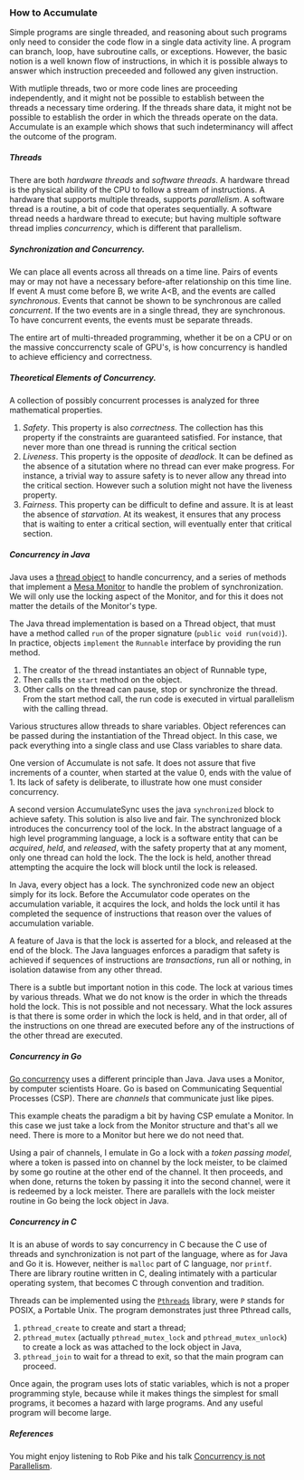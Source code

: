 ### How to Accumulate


Simple programs are single threaded, and reasoning about such programs only need to consider the code
flow in a single data activity line. A program can branch, loop, have subroutine calls, or exceptions. However,
the basic notion is a well known flow of instructions, in which it is possible always to answer which instruction
preceeded and followed any given instruction.

With mutliple threads, two or more code lines are proceeding independently, and it might not be possible to
establish between the threads a necessary time ordering. If the threads share data, it might not be possible to
establish the order in which the threads operate on the data. Accumulate is an example which shows that such 
indeterminancy will affect the outcome of the program. 


##### Threads

There are both *hardware threads* and *software threads*. A hardware thread is the physical ability 
of the CPU to follow a stream of instructions. A hardware that supports multiple threads, supports
*parallelism*. A software thread is a routine, a bit of code that operates sequentially. A software
thread needs a hardware thread to execute; but having multiple software thread implies *concurrency*, which 
is different that parallelism.


##### Synchronization and Concurrency.

We can place all events across all threads on a time line. Pairs of events may or may not have a necessary before-after
relationship on this time line. If event A must come before B, we write A&lt;B, and the events are called *synchronous*.
Events that cannot be shown to be synchronous are called *concurrent*. If the two events are in a single thread, they 
are synchronous. To have concurrent events, the events must be separate threads. 

The entire art of multi-threaded programming, whether it be on a CPU or on the massive conccurrencty scale of GPU's, is
how concurrency is handled to achieve efficiency and correctness.

##### Theoretical Elements of Concurrency.

A collection of possibly concurrent processes is analyzed for three mathematical properties.
1. *Safety*. This property is also *correctness*. The collection has this 
property if the constraints are guaranteed satisfied. For instance, that never
more than one thread is running the critical section
2. *Liveness*. This property is the opposite of *deadlock*. It can be defined
as the absence of a situtation where no thread can ever make progress. For instance,
a trivial way to assure safety is to never allow any thread into the critical section. However
such a solution might not have the liveness property.
3. *Fairness*. This property can be difficult to define and assure. It is at least
the absence of *starvation*. At its weakest, 
it ensures that any process that is waiting to enter a critical section, will eventually
enter that critical section.

##### Concurrency in Java

Java uses a [thread object](https://docs.oracle.com/javase/tutorial/essential/concurrency/procthread.html) to
handle concurrency, and a series of methods that implement a [Mesa Monitor](https://pages.mtu.edu/~shene/NSF-3/e-Book/MONITOR/monitor-types.html)
to handle the problem of synchronization. We will only use the locking aspect of the
Monitor, and for this it does not matter the details of the Monitor's type.

The Java thread implementation is based on a Thread object, that must have a method called `run` of the proper
signature (`public void run(void)`). In practice, objects `implement` the `Runnable` interface by providing the run method.
1. The creator of the thread instantiates an object of Runnable type,
2. Then calls the `start` method on the object.
3. Other calls on the thread can pause, stop or synchronize the thread.
From the start method call,  the run code is executed in virtual parallelism with the calling thread.

Various structures allow threads to share variables. Object references can be passed during 
the instantiation of the Thread
object. In this case, we pack everything into a single class and use Class variables to share data. 

One version of Accumulate is not safe. It does not assure that five increments 
of a counter, when started at the value 0, ends with the value of 1. 
Its lack of safety is deliberate, to illustrate how one must
consider concurrency. 

A second version AccumulateSync uses the java `synchronized` block to achieve
safety. This solution is also live and fair. The synchronized block introduces the concurrency tool
of the lock. In the abstract language of a high level programming language, a lock is a software
entity that can be *acquired*, *held*, and *released*, with the safety property that at any moment, 
only one thread can hold the lock. The the lock is held, another thread attempting the acquire the
lock will block until the lock is released.

In Java, every object has a lock. The synchronized code new an object simply for its lock. 
Before the Accumulator code operates on the accumulation variable, it acquires the lock, and holds
the lock until it has completed the sequence of instructions that reason over the values
of accumulation variable.

A feature of Java is that the lock is asserted for a block, and released at the end of the block.
The Java languages enforces a paradigm that safety is achieved if sequences of instructions are
*transactions*, run all or nothing, in isolation datawise from any other thread. 

There is a subtle but important notion in this code. The lock at various times by various threads.
What we do not know is the order in which the threads hold the lock. This is not possible and not 
necessary. What the lock assures is that there is some order in which the lock is held, and in that
order, all of the instructions on one thread are executed before any of the instructions of the 
other thread are executed.


##### Concurrency in Go

[Go concurrency](https://go.dev/tour/concurrency/1) uses a different 
principle than Java. Java uses a Monitor, by computer scientists Hoare. Go 
is based on Communicating Sequential Processes (CSP). There are *channels* that 
communicate just like pipes.

This example cheats the paradigm a bit by having CSP emulate a Monitor. In 
this case we just take a lock from the Monitor structure and that's all we need. 
There is more to a Monitor but here we do not need that.

Using a pair of
channels, I emulate in Go a lock with a *token passing model*, where a token
is passed into on channel by the lock meister, to be claimed by some go routine at the other 
end of the channel. It then proceeds, and when done, returns the token
by passing it into the second channel, were it is redeemed by a lock meister.
There are parallels with the lock meister routine in Go being the lock object in Java.


##### Concurrency in C

It is an abuse of words to say concurrency in C because the C use of 
threads and synchronization is not part of the language, where as for Java
and Go it is. However, neither is `malloc` part of C language, nor `printf`. There
are library routine written in C, dealing intimately with a particular operating system,
that becomes C through convention and tradition.

Threads can be implemented using the [`Pthreads`](https://hpc-tutorials.llnl.gov/posix/) library,
were `P` stands for POSIX, a Portable Unix. The program demonstrates just three 
Pthread calls,
1. `pthread_create` to create and start a thread;
2. `pthread_mutex` (actually `pthread_mutex_lock` and `pthread_mutex_unlock`) to create
a lock as was attached to the lock object in Java,
3. `pthread_join` to wait for a thread to exit, so that the main program
can proceed.

Once again, the program uses lots of static variables, which is not a proper programming
style, because while it makes things the simplest for small programs, it becomes
a hazard with large programs. And any useful program will become large.



##### References

You might enjoy listening to Rob Pike and his talk [Concurrency is not Parallelism](https://www.youtube.com/watch?v=oV9rvDllKEg).